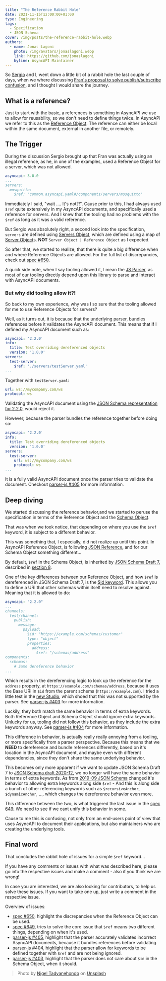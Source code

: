```yaml
---
title: "The Reference Rabbit Hole"
date: 2021-11-15T12:00:00+01:00
type: Engineering
tags:
  - Specification
  - JSON Schema 
cover: /img/posts/the-reference-rabbit-hole.webp
authors:
  - name: Jonas Lagoni
    photo: /img/avatars/jonaslagoni.webp
    link: https://github.com/jonaslagoni
    byline: AsyncAPI Maintainer
---
```


So [Sergio](https://github.com/smoya) and I, went down a little bit of a rabbit hole the last couple of days, when we where discussing [Fran's proposal to solve publish/subscribe confusion](https://github.com/asyncapi/spec/issues/618), and I thought I would share the journey.

## What is a reference?
Just to start with the basic, a references is something in AsyncAPI we use to allow for reusability, so we don't need to define things twice. In AsyncAPI we refer to this as the [Reference Object](https://www.asyncapi.com/docs/specifications/v2.2.0#referenceObject). The reference can either be local within the same document, external in another file, or remotely.

## The Trigger
During the discussion Sergio brought up that Fran was actually using an illegal reference, as he, in one of the examples, used a Reference Object for a server, which was not allowed. 

```yaml
asyncapi: 3.0.0
...
servers:
  mosquitto:
    $ref: 'common.asyncapi.yaml#/components/servers/mosquitto'
```

Immediately I said, "wait .... It's not?!". Cause prior to this, I had always used `$ref` quite extensively in my AsyncAPI documents, and specifically used a reference for servers. And I knew that the tooling had no problems with the `$ref` as long as it was a valid reference. 

But Sergio was absolutely right, a second look into the specification, `servers` are defined using [Servers Object](https://www.asyncapi.com/docs/specifications/v2.2.0#serversObject), which are defined using a map of [Server Object](https://www.asyncapi.com/docs/specifications/v2.2.0#serverObject)s. **NOT** `Server Object | Reference Object` as I expected.

So after that, we started to realize, that there is quite a big difference when and where Reference Objects are allowed. For the full list of discrepancies, check out [spec #650](https://github.com/asyncapi/spec/issues/650).

A quick side note, when I say tooling allowed it, I mean the [JS Parser](https://github.com/asyncapi/parser-js), as most of our tooling directly depend upon this library to parse and interact with AsyncAPI documents. 


### But why did tooling allow it?!

So back to my own experience, why was I so sure that the tooling allowed for me to use Reference Objects for servers? 

Well, as it turns out, it is because that the underlying parser, bundles references before it validates the AsyncAPI document. This means that if I defined my AsyncAPI document such as:

```yaml
asyncapi: '2.2.0'
info:
  title: Test overriding dereferenced objects 
  version: '1.0.0'
servers:
  test-server:
    $ref: './servers/testServer.yaml'
...
```

Together with `testServer.yaml`:
```yaml
url: ws://mycompany.com/ws
protocol: ws
```

Validating the AsyncAPI document using the [JSON Schema representation for 2.2.0](https://github.com/asyncapi/spec-json-schemas/blob/master/schemas/2.2.0.json), would reject it. 

However, because the parser bundles the reference together before doing so:

```yaml
asyncapi: '2.2.0'
info:
  title: Test overriding dereferenced objects 
  version: '1.0.0'
servers:
  test-server:
    url: ws://mycompany.com/ws
    protocol: ws
...
```

It is a fully valid AsyncAPI document once the parser tries to validate the document. Checkout [parser-js #405](https://github.com/asyncapi/parser-js/issues/405) for more information.

## Deep diving
We started discussing the reference behavior,and we started to peruse the specification in terms of the Reference Object and the [Schema Object](https://www.asyncapi.com/docs/specifications/v2.2.0#schemaObject).

That was when we took notice, that depending on where you use the `$ref` keyword, it is subject to a different behavior.

This was something that, I especially, did not realize up until this point. In AsyncAPI Reference Object, is following [JSON Reference](https://tools.ietf.org/html/draft-pbryan-zyp-json-ref-03), and for our Schema Object something different...

By default, `$ref` in the Schema Object, is inherited by [JSON Schema Draft 7](https://datatracker.ietf.org/doc/html/draft-handrews-json-schema-01), described in [section 8](https://datatracker.ietf.org/doc/html/draft-handrews-json-schema-01#section-8).

One of the key differences between our Reference Object, and how `$ref` is dereferenced in JSON Schema Draft 7, is the [$id keyword](https://datatracker.ietf.org/doc/html/draft-handrews-json-schema-01#section-8.2). This allows you to define a URI that other schemas within itself need to resolve against. Meaning that it is allowed to do:

```yaml
asyncapi: "2.2.0"
...
channels:
  test/channel:
    publish:
      message:
        payload: 
          $id: "https://example.com/schemas/customer"
          type: "object"
          properties:
            address: 
              $ref: "/schemas/address"
components: 
  schemas:
    # Same dereference behavior
...
```

Which results in the dereferencing logic to look up the reference for the `address` property, at `https://example.com/schemas/address`, because it uses the Base URI in `$id` from the parent schema (`https://example.com`). I tried a little test in the [new Studio](https://studio.asyncapi.com/), which shoed that this was not supported by the parser. See [parser-js #403](https://github.com/asyncapi/parser-js/issues/403) for more information.

Luckily, they both match the same behavior in terms of extra keywords. Both Reference Object and Schema Object should ignore extra keywords. Unlucky for us, tooling did not follow this behavior, as they include the extra keywords anyway. See [parser-js #404](https://github.com/asyncapi/parser-js/issues/404) for more information.

This difference in behavior, is actually really really annoying from a tooling, or more specifically from a parser perspective. Because this means that we **NEED** to dereference and bundle references differently, based on it's location in the AsyncAPI document, and maybe even with different dependencies, since they don't share the same underlying behavior.

This becomes only more apparent if we want to update JSON Schema Draft 7 to [JSON Schema draft 2020-12](https://github.com/asyncapi/spec/issues/596), we no longer will have the same behavior in terms of extra keywords. As from [2019-09 JSON Schema](https://datatracker.ietf.org/doc/html/draft-handrews-json-schema-02) changed it's behavior to allowing extra keywords along side `$ref` - And this is along side a bunch of other referencing keywords such as `$recursiveAnchor`, `$dynamicAnchor`, ..., which changes the dereference behavior even more.

This difference between the two, is what triggered the last issue in the [spec 649](https://github.com/asyncapi/spec/issues/649). We need to see if we cant unify this behavior in some.

Cause to me this is confusing, not only from an end-users point of view that uses AsyncAPI to document their applications, but also maintainers who are creating the underlying tools.

## Final word
That concludes the rabbit hole of issues for a simple `$ref` keyword... 

If you have any comments or issues with what was described here, please go into the respective issues and make a comment - also if you think we are wrong!

In case you are interested, we are also looking for contributors, to help us solve these issues. If you want to take one up, just write a comment in the respective issue.

Overview of issues:

- [spec #650](https://github.com/asyncapi/spec/issues/650), highlight the discrepancies when the Reference Object can be used.
- [spec #649](https://github.com/asyncapi/spec/issues/649), tries to solve the core issue that `$ref` means two different things, depending on when it's used.
- [parser-js #405](https://github.com/asyncapi/parser-js/issues/405), highlight that the parser accurately validates incorrect AsyncAPI documents, because it bundles references before validating.
- [parser-js #404](https://github.com/asyncapi/parser-js/issues/404), highlight that the parser allow for keywords to be defined together with `$ref` and are not being ignored.
- [parser-js #403](https://github.com/asyncapi/parser-js/issues/403), highlight that the parser does not care about `$id` in the Schema Object, when it should.

> Photo by <a href="https://unsplash.com/@nxvision?utm_source=unsplash&utm_medium=referral&utm_content=creditCopyText">Nigel Tadyanehondo</a> on <a href="https://unsplash.com/?utm_source=unsplash&utm_medium=referral&utm_content=creditCopyText">Unsplash</a>